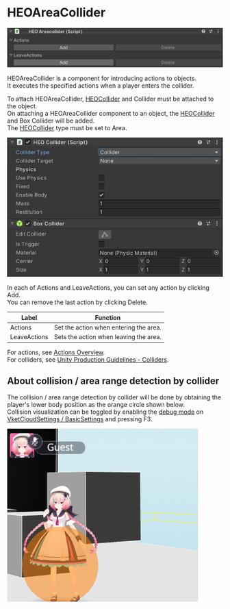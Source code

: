 # HEOAreaCollider

![HEOAreaCollider](img/HEOAreaCollider.jpg)

HEOAreaCollider is a component for introducing actions to objects. <br>
It executes the specified actions when a player enters the collider.

To attach HEOAreaCollider, [HEOCollider](./HEOCollider.md) and Collider must be attached to the object.<br>
On attaching a HEOAreaCollider component to an object, the [HEOCollider](./HEOCollider.md) and Box Collider will be added.<br>
The [HEOCollider](./HEOCollider.md) type must be set to Area.

![HEOCollider](img/HEOCollider_1.jpg)

In each of Actions and LeaveActions, you can set any action by clicking Add. <br>
You can remove the last action by clicking Delete.

| Label | Function |
| ---- | ---- |
| Actions | Set the action when entering the area. |
| LeaveActions | Sets the action when leaving the area. |

For actions, see [Actions Overview](../Actions/ActionsOverview.md). <br>
For colliders, see [Unity Production Guidelines - Colliders](../WorldMakingGuide/UnityGuidelines.md).

## About collision / area range detection by collider

The collision / area range detection by collider will be done by obtaining the player's lower body position as the orange circle shown below.<br>
Collision visualization can be toggled by enabling the [debug mode](../WorldEditingTips/DebugMode.md#f3-display-collision) on [VketCloudSettings / BasicSettings](../VketCloudSettings/BasicSettings.md) and pressing F3.

![HEOCollider_2](img/HEOCollider_2.jpg)

